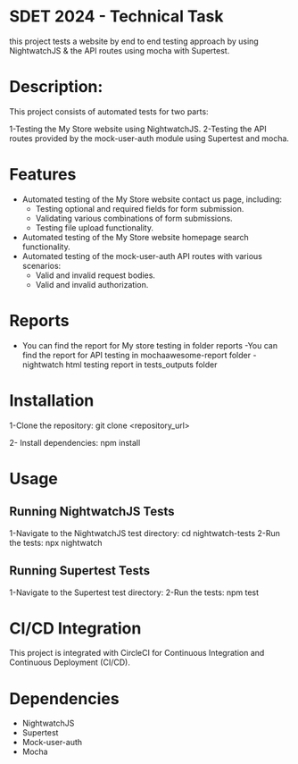 
# SDET 2024 - Technical Task
this project tests a website by end to end testing approach by using NightwatchJS
& the API routes using mocha with Supertest. 
# Description:
This project consists of automated tests for two parts:

1-Testing the My Store website using NightwatchJS.
2-Testing the API routes 
provided by the mock-user-auth module using Supertest and mocha.
# Features
- Automated testing of the My Store website contact us page, including:
  - Testing optional and required fields for form submission.
  - Validating various combinations of form submissions.
  - Testing file upload functionality.
- Automated testing of the My Store website homepage search functionality.
- Automated testing of the mock-user-auth API routes with various scenarios:
  - Valid and invalid request bodies.
  - Valid and invalid authorization.
# Reports
- You can find the report for My store testing in folder reports -You can find the report for API testing in mochaawesome-report folder
-nightwatch html testing report in tests_outputs folder
# Installation
 1-Clone the repository: git clone <repository_url>

 2- Install dependencies: npm install

# Usage
## Running NightwatchJS Tests
1-Navigate to the NightwatchJS test directory: cd nightwatch-tests
2-Run the tests: npx nightwatch
## Running Supertest Tests
1-Navigate to the Supertest test directory:
2-Run the tests: npm test
# CI/CD Integration
This project is integrated with CircleCI for Continuous Integration and Continuous Deployment (CI/CD).

# Dependencies
- NightwatchJS
- Supertest
- Mock-user-auth
- Mocha
